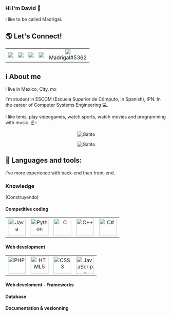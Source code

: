 ### Hi I'm David 👋
I like to be called Madrigal. 

## :earth_americas: Let's Connect!
<div align="center">
<table>
  <tr>
    <td>
      <a href="https://github.com/DavidMadrigalB"><img src="https://img.icons8.com/glyph-neue/64/000000/github.png"/></a>
    </td>
    <td>
      <a href="https://www.linkedin.com/in/david-madrigal-buendia/"><img src="https://img.icons8.com/fluency/48/000000/linkedin.png"/></a>
    </td>
    <td>
      <a href="mailto:madrigal.bd@gmail.com"><img src="https://img.icons8.com/bubbles/50/000000/gmail-new.png"/></a>
    </td>
    <td>
      <a href="https://t.me/DavidMadrigalB"><img src="https://img.icons8.com/color/48/000000/telegram-app--v1.png"/></a>
    </td>
    <td align="center">
      <img src="https://img.icons8.com/fluency/48/000000/discord-logo.png"/>
      <br />
      <span>Madrigal#5362</span>
    </td>
  </tr>
</table>
</div>


## :information_source: About me
I live in Mexico, City. mx

I'm student in ESCOM (Escuela Superior de Cómputo, in Spanish), IPN. In the career of Computer Systems Engineering :computer:.

I like tenis, play videogames, watch sports, watch movies and programming with music. :point_up::notes:

<p align="center">
  <img src="https://github-readme-stats.vercel.app/api?username=DavidMadrigalB&show_icons=true&theme=dark" alt="Gatito" />
<p/>

<p align="center">
  <img src="https://media0.giphy.com/media/CjmvTCZf2U3p09Cn0h/giphy.gif?cid=ecf05e472fbo0vvw7sr2ibhh4bxza5u5grf0fonn72e4augc&rid=giphy.gif&ct=g" alt="Gatito" />
<p/>

## :wrench: Languages and tools:
I've more experience with back-end than front-end.


### Knowledge
(Construyendo)
#### Competitive coding
<div align="center">
<table style="boder:none;">
  <tr>
    <td align="center">
      <img width=55px height=55px src="https://cdn.jsdelivr.net/gh/devicons/devicon/icons/java/java-original-wordmark.svg" alt="Java" />
    </td>
    <td align="center">
      <img width=55px height=55px src="https://cdn.jsdelivr.net/gh/devicons/devicon/icons/python/python-original-wordmark.svg" alt="Python" />
    </td>
    <td align="center">
      <img width=55px height=55px src="https://cdn.jsdelivr.net/gh/devicons/devicon/icons/c/c-original.svg" alt="C" />
    </td>
    <td align="center">
      <img width=55px height=55px src="https://cdn.jsdelivr.net/gh/devicons/devicon/icons/cplusplus/cplusplus-original.svg" alt="C++" />
    </td>
    <td align="center">
      <img width=55px height=55px src="https://cdn.jsdelivr.net/gh/devicons/devicon/icons/csharp/csharp-original.svg" alt="C#" />
    </td>
  </tr>
</table>
</div>

#### Web development
<div align="center">
<table style="boder:none;">
  <tr>
    <td align="center">
      <img width=55px height=55px src="https://cdn.jsdelivr.net/gh/devicons/devicon/icons/php/php-original.svg" alt="PHP" />
    </td>
    <td align="center">
      <img width=55px height=55px src="https://cdn.jsdelivr.net/gh/devicons/devicon/icons/html5/html5-original-wordmark.svg" alt="HTML5" />
    </td>
    <td align="center">
      <img width=55px height=55px src="https://cdn.jsdelivr.net/gh/devicons/devicon/icons/css3/css3-original-wordmark.svg" alt="CSS3" />
    </td>
    <td align="center">
      <img width=55px height=55px src="https://cdn.jsdelivr.net/gh/devicons/devicon/icons/javascript/javascript-original.svg" alt="JavaScript" />
    </td>
  </tr>
</table>
</div>

#### Web develoment - Frameworks

#### Database

#### Documentation & vesionning
